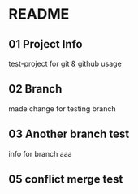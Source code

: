 # README

## 01 Project Info
test-project for git & github usage

## 02 Branch
made change for testing branch

## 03 Another branch test
info for branch aaa

## 05 conflict merge test